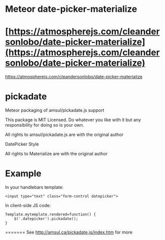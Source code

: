 Meteor date-picker-materialize
============


[https://atmospherejs.com/cleandersonlobo/date-picker-materialize](https://atmospherejs.com/cleandersonlobo/date-picker-materialize)
=======
https://atmospherejs.com/cleandersonlobo/date-picker-materialize



pickadate
============

Meteor packaging of amsul/pickadate.js support

This package is MIT Licensed. Do whatever you like with it but any responsibility for doing so is your own.

All rights to amsul/pickadate.js are with the original author

DatePicker Style

All rights to Materialize are with the original author

Example
============
In your handlebars template:

    <input type="text" class="form-control datepicker">

In client-side JS code:

    Template.mytemplate.rendered=function() {
    	$('.datepicker').pickadate();
    }




=======
See http://amsul.ca/pickadate.js/index.htm for more
